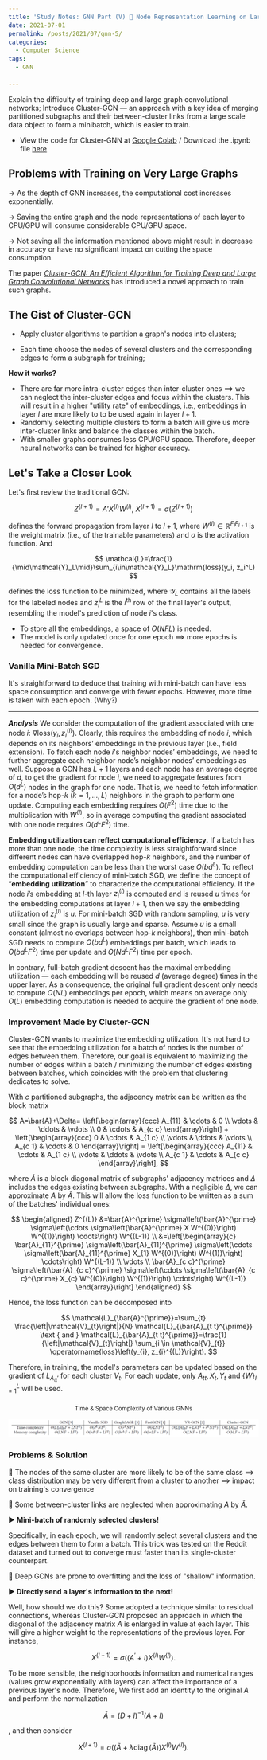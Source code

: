 ```yaml
---
title: 'Study Notes: GNN Part (V) 🌲 Node Representation Learning on Large Graphs'
date: 2021-07-01
permalink: /posts/2021/07/gnn-5/
categories:
  - Computer Science
tags:
  - GNN

---
```


Explain the difficulty of training deep and large graph convolutional networks; Introduce Cluster-GCN — an approach with a key idea of merging partitioned subgraphs and their between-cluster links from a large scale data object to form a minibatch, which is easier to train. 

- View the code for Cluster-GNN at [Google Colab](https://colab.research.google.com/drive/1M1IHqbC6WmC1CxAzCRM_xEyeNLClk_xV?usp=sharing) / Download the .ipynb file [here](https://wwwcielwww.github.io/files/Cluster_GCN.ipynb)

## Problems with Training on Very Large Graphs

$\to$ As the depth of GNN increases, the computational cost increases exponentially.

$\to$ Saving the entire graph and the node representations of each layer to CPU/GPU will consume considerable CPU/GPU space.

$\to$ Not saving all the information mentioned above might result in decrease in accuracy or have no significant impact on cutting the space consumption.

The paper [*Cluster-GCN: An Efficient Algorithm for Training Deep and Large Graph Convolutional Networks*](https://arxiv.org/abs/1905.07953)  has introduced a novel approach to train such graphs. 

## The Gist of Cluster-GCN

- Apply cluster algorithms to partition a graph's nodes into clusters;

- Each time choose the nodes of several clusters and the corresponding edges to form a subgraph for training;

**How it works?**

- There are far more intra-cluster edges than inter-cluster ones $\implies$ we can neglect the inter-cluster edges and focus within the clusters. This will  result in a higher "utility rate" of embeddings, i.e., embeddings in layer $l$  are more likely to to be used again in layer $l+1$.
- Randomly selecting multiple clusters to form a batch will give us more inter-cluster links and balance the classes within the batch.
- With smaller graphs consumes less CPU/GPU space. Therefore, deeper neural networks can be trained for higher accuracy.

## Let's Take a Closer Look 

Let's first review the traditional GCN:

$$
Z^{(l+1)} = A'X^{(l)}W^{(l)}, \ X^{(l+1)} = \sigma(Z^{(l+1)})
$$

defines the forward propagation from layer $l$ to $l+1$, where $W^{(l)}\in\mathbb{R}^{F_lF_{l+1}}$ is the weight matrix (i.e., of the trainable parameters) and $\sigma$ is the activation function. And

$$
\mathcal{L}=\frac{1}{\mid\mathcal{Y}_L\mid}\sum_{i\in\mathcal{Y}_L}\mathrm{loss}(y_i, z_i^L)
$$

defines the loss function to be minimized, where $\mathcal{Y}_L$ contains all the labels for the labeled nodes and $z^L_i$ is the $i^\mathrm{th}$ row of the final layer's output, resembling the model's prediction of node $i$'s class. 

- To store all the embeddings, a space of $O(NFL)$ is needed.
- The model is only updated once for one epoch $\implies$ more epochs is needed for convergence.

### Vanilla Mini-Batch SGD

It's straightforward to deduce that training with mini-batch can have less space consumption and converge with fewer epochs. However, more time is taken with each epoch. (Why?)

---

***Analysis***  We consider the computation of the gradient associated with
one node $i$: $\nabla\mathrm{loss}(y_i, z_i^{(l)})$. Clearly, this requires the embedding of node $i$, which depends on its neighbors’ embeddings in the previous layer (i.e., field extension). To fetch each node $i$'s neighbor nodes’ embeddings, we need to further aggregate each neighbor node’s neighbor nodes’ embeddings as well. Suppose a GCN has $L + 1$ layers and each node has an average degree of $d$, to get the gradient for node $i$, we need to aggregate features from $O(d^L)$ nodes in the graph for one node. That is, we need to fetch information for a node’s hop-$k \ (k = 1, \dots , L)$ neighbors in the graph to perform one update. Computing each embedding requires $O(F^2)$ time due to the multiplication with $W^{(l)}$, so in average computing the gradient associated with one node requires $O(d^LF^2)$ time.

**Embedding utilization can reflect computational efficiency.** If a batch has more than one node, the time complexity is less straightforward since different nodes can have overlapped hop-$k$ neighbors, and the number of embedding computation can be less than the worst case $O(bd^L)$. To reflect the computational efficiency of mini-batch SGD, we define the concept of “**embedding utilization**” to characterize the computational efficiency. If the node $i$’s embedding at $l$-th layer $z_i^{(l)}$ is computed and is reused $u$ times for the embedding computations at layer $l + 1$, then we say the embedding utilization of $z_i^{(l)}$ is $u$. For mini-batch SGD with random sampling, $u$ is very small since the graph is usually large and sparse. Assume $u$ is a small constant (almost no overlaps between hop-$k$ neighbors), then mini-batch
SGD needs to compute  $O(bd^L)$ embeddings per batch, which leads
to  $O(bd^LF^2)$  time per update and $O(Nd^LF^2)$ time per epoch.

In contrary, full-batch gradient descent has the maximal embedding utilization — each embedding will be reused $d$ (average degree) times in the upper layer. As a consequence, the original full gradient descent only needs to compute $O(NL)$ embeddings per epoch, which means on average only $O(L)$ embedding computation is needed to acquire the gradient of one node.

### Improvement Made by Cluster-GCN

Cluster-GCN wants to maximize the embedding utilization. It's not hard to see that the embedding utilization for a batch of nodes is the number of edges between them. Therefore, our goal is equivalent to maximizing the number of edges within a batch / minimizing the number of edges existing between batches, which coincides with the problem that clustering dedicates to solve. 

With $c$ partitioned subgraphs, the adjacency matrix can be written as the block matrix

$$
A=\bar{A}+\Delta=
\left[\begin{array}{ccc}
A_{11} & \cdots & 0 \\
\vdots & \ddots & \vdots \\
0 & \cdots & A_{c c}
\end{array}\right] + \left[\begin{array}{ccc}
0 & \cdots & A_{1 c} \\
\vdots & \ddots & \vdots \\
A_{c 1} & \cdots & 0
\end{array}\right] =
\left[\begin{array}{ccc}
A_{11} & \cdots & A_{1 c} \\
\vdots & \ddots & \vdots \\
A_{c 1} & \cdots & A_{c c}
\end{array}\right],
$$

where $\tilde{A}$ is a block diagonal matrix of subgraphs' adjacency matrices and $\Delta$ includes the edges existing between subgraphs. With a negligible $\Delta$, we can approximate $A$ by $\tilde{A}$. This will allow the loss function to be written as a sum of the batches' individual ones:

$$
\begin{aligned}
Z^{(L)} &=\bar{A}^{\prime} \sigma\left(\bar{A}^{\prime} \sigma\left(\cdots \sigma\left(\bar{A}^{\prime} X W^{(0)}\right) W^{(1)}\right) \cdots\right) W^{(L-1)} \\
&=\left[\begin{array}{c}
\bar{A}_{11}^{\prime} \sigma\left(\bar{A}_{11}^{\prime} \sigma\left(\cdots \sigma\left(\bar{A}_{11}^{\prime} X_{1} W^{(0)}\right) W^{(1)}\right) \cdots\right) W^{(L-1)} \\
\vdots \\
\bar{A}_{c c}^{\prime} \sigma\left(\bar{A}_{c c}^{\prime} \sigma\left(\cdots \sigma\left(\bar{A}_{c c}^{\prime} X_{c} W^{(0)}\right) W^{(1)}\right) \cdots\right) W^{(L-1)}
\end{array}\right]
\end{aligned}
$$

Hence, the loss function can be decomposed into

$$
\mathcal{L}_{\bar{A}^{\prime}}=\sum_{t} \frac{\left|\mathcal{V}_{t}\right|}{N} \mathcal{L}_{\bar{A}_{t t}^{\prime}} \text { and } \mathcal{L}_{\bar{A}_{t t}^{\prime}}=\frac{1}{\left|\mathcal{V}_{t}\right|} \sum_{i \in \mathcal{V}_{t}} \operatorname{loss}\left(y_{i}, z_{i}^{(L)}\right).
$$

Therefore, in training, the model's parameters can be updated based on the gradient of $L_{\tilde{A}_{t t}'}$ for each cluster $V_t$. For each update, only $A_{tt}, X_t, Y_t$ and $\{W\}^L_{l=1}$ will be used.

<center><sub>Time & Space Complexity of Various GNNs</sub></center>

![](/assets/img/time-space-complexity.png)

### Problems & Solution

🙅 The nodes of the same cluster are more likely to be of the same class $\implies$ class distribution may be very different from a cluster to another $\implies$ impact on training's convergence

🙅 Some between-cluster links are neglected when approximating $A$ by $\tilde{A}$.

▶️ **Mini-batch of randomly selected clusters!**

Specifically, in each epoch, we will randomly select several clusters and the edges between them to form a batch. This trick was tested on the Reddit dataset and turned out to converge must faster than its single-cluster counterpart. 

🙅 Deep GCNs are prone to overfitting and the loss of "shallow" information. 

▶️ **Directly send a layer's information to the next!**

Well, how should we do this? Some adopted a technique similar to residual connections, whereas Cluster-GCN proposed an approach in which the diagonal of the adjacency matrix $A$ is enlarged in value at each layer. This will give a higher weight to the representations of the previous layer. For instance,

$$
X^{(l+1)}=\sigma\left(\left(A^{\prime}+I\right) X^{(l)} W^{(l)}\right).
$$

To be more sensible, the neighborhoods information and numerical ranges (values grow exponentially with layers) can affect the importance of a previous layer's node. Therefore, We first add an identity to the original $A$ and perform the normalization

$$
\tilde{A}=(D+I)^{-1}(A+I)
$$

, and then consider

$$
X^{(l+1)}=\sigma\left((\tilde{A}+\lambda \operatorname{diag}(\tilde{A})) X^{(l)} W^{(l)}\right).
$$